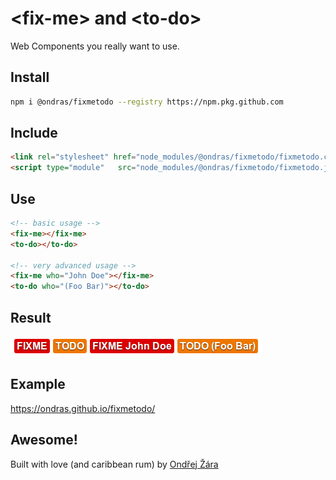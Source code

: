 # &lt;fix-me&gt; and &lt;to-do&gt;

Web Components you really want to use.

## Install
```bash
npm i @ondras/fixmetodo --registry https://npm.pkg.github.com
```

## Include
```html
<link rel="stylesheet" href="node_modules/@ondras/fixmetodo/fixmetodo.css" />
<script type="module"   src="node_modules/@ondras/fixmetodo/fixmetodo.js"></script>
```

## Use
```html
<!-- basic usage -->
<fix-me></fix-me>
<to-do></to-do>

<!-- very advanced usage -->
<fix-me who="John Doe"></fix-me>
<to-do who="(Foo Bar)"></to-do>
```

## Result
![Screenshot](fixmetodo.png)

## Example
https://ondras.github.io/fixmetodo/


## Awesome!
Built with love (and caribbean rum) by [Ondřej Žára](https://ondras.zarovi.cz/)
